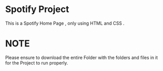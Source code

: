 # Spotify Project

This is a Spotify Home Page , only using HTML and CSS .

# NOTE 

Please ensure to download the entire Folder <SpotifyProject> with the folders and files in it for the Project to run properly.